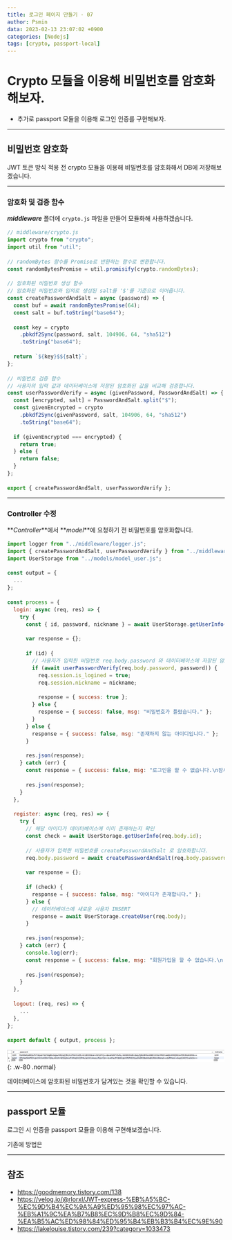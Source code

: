 ```yaml
---
title: 로그인 페이지 만들기 - 07
author: Psmin
data: 2023-02-13 23:07:02 +0900
categories: [Nodejs]
tags: [crypto, passport-local]
---
```


# Crypto 모듈을 이용해 비밀번호를 암호화해보자.

- 추가로 passport 모듈을 이용해 로그인 인증를 구현해보자.

---

## 비밀번호 암호화

JWT 토큰 방식 적용 전 crypto 모듈을 이용해 비밀번호를 암호화해서 DB에 저장해보겠습니다.

---

### 암호화 및 검증 함수

**_middleware_** 폴더에 `crypto.js` 파일을 만들어 모듈화해 사용하겠습니다.

```js
// middleware/crypto.js
import crypto from "crypto";
import util from "util";

// randomBytes 함수를 Promise로 반환하는 함수로 변환합니다.
const randomBytesPromise = util.promisify(crypto.randomBytes);

// 암호화된 비밀번호 생성 함수
// 암호화된 비밀번호와 임의로 생성된 salt를 '$'를 기준으로 이어줍니다.
const createPasswordAndSalt = async (password) => {
  const buf = await randomBytesPromise(64);
  const salt = buf.toString("base64");

  const key = crypto
    .pbkdf2Sync(password, salt, 104906, 64, "sha512")
    .toString("base64");

  return `${key}$${salt}`;
};

// 비밀번호 검증 함수
// 사용자의 입력 값과 데이터베이스에 저장된 암호화된 값을 비교해 검증합니다.
const userPasswordVerify = async (givenPassword, PasswordAndSalt) => {
  const [encrypted, salt] = PasswordAndSalt.split("$");
  const givenEncrypted = crypto
    .pbkdf2Sync(givenPassword, salt, 104906, 64, "sha512")
    .toString("base64");

  if (givenEncrypted === encrypted) {
    return true;
  } else {
    return false;
  }
};

export { createPasswordAndSalt, userPasswordVerify };
```

---

### Controller 수정

**_Controller_**에서 **_model_**에 요청하기 전 비밀번호를 암호화합니다.

```js
import logger from "../middleware/logger.js";
import { createPasswordAndSalt, userPasswordVerify } from "../middleware/crypto.js";
import UserStorage from "../models/model_user.js";

const output = {
  ...
};

const process = {
  login: async (req, res) => {
    try {
      const { id, password, nickname } = await UserStorage.getUserInfo(req.body.id);

      var response = {};

      if (id) {
        // 사용자가 입력한 비밀번호 req.body.password 와 데이터베이스에 저장된 암호화된 데이터를 인자로 전달합니다.
        if (await userPasswordVerify(req.body.password, password)) {
          req.session.is_logined = true;
          req.session.nickname = nickname;

          response = { success: true };
        } else {
          response = { success: false, msg: "비밀번호가 틀렸습니다." };
        }
      } else {
        response = { success: false, msg: "존재하지 않는 아이디입니다." };
      }

      res.json(response);
    } catch (err) {
      const response = { success: false, msg: "로그인을 할 수 없습니다.\n잠시 후 다시 시도해주세요." };

      res.json(response);
    }
  },

  register: async (req, res) => {
    try {
      // 해당 아이디가 데이터베이스에 이미 존재하는지 확인
      const check = await UserStorage.getUserInfo(req.body.id);

      // 사용자가 입력한 비밀번호를 createPasswordAndSalt 로 암호화합니다.
      req.body.password = await createPasswordAndSalt(req.body.password);

      var response = {};

      if (check) {
        response = { success: false, msg: "아이디가 존재합니다." };
      } else {
        // 데이터베이스에 새로운 사용자 INSERT
        response = await UserStorage.createUser(req.body);
      }

      res.json(response);
    } catch (err) {
      console.log(err);
      const response = { success: false, msg: "회원가입을 할 수 없습니다.\n 잠시 후 다시 시도해주세요." };

      res.json(response);
    }
  },

  logout: (req, res) => {
    ...
  },
};

export default { output, process };
```

![crypto-rds](/assets/img/crypto-rds.png){: .w-80 .normal}

데이터베이스에 암호화된 비밀번호가 담겨있는 것을 확인할 수 있습니다.

---

## passport 모듈

로그인 시 인증을 passport 모듈을 이용해 구현해보겠습니다.

기존에 방법은

---

## 참조

- <https://goodmemory.tistory.com/138>
- <https://velog.io/@rlorxl/JWT-express-%EB%A5%BC-%EC%9D%B4%EC%9A%A9%ED%95%98%EC%97%AC-%EB%A1%9C%EA%B7%B8%EC%9D%B8%EC%9D%84-%EA%B5%AC%ED%98%84%ED%95%B4%EB%B3%B4%EC%9E%90>
- <https://lakelouise.tistory.com/239?category=1033473>
